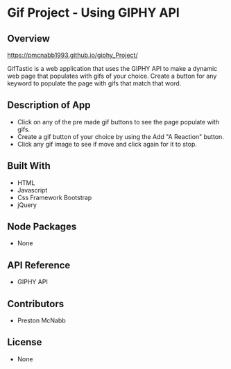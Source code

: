# Gif Project - Using GIPHY API

## Overview

https://pmcnabb1993.github.io/giphy_Project/

GifTastic is a web application that uses the GIPHY API to make a dynamic web page that populates with gifs of your choice. Create a button for any keyword to populate the page with gifs that match that word.



## Description of App

* Click on any of the pre made gif buttons to see the page populate with gifs.
* Create a gif button of your choice by using the Add "A Reaction" button.
* Click any gif image to see if move and click again for it to stop.

## Built With

* HTML
* Javascript
* Css Framework Bootstrap
* jQuery


## Node Packages

* None

## API Reference

* GIPHY API

## Contributors

* Preston McNabb

## License

* None



